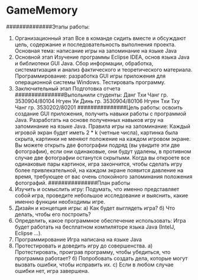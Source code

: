 # GameMemory
##############Этапы работы:
1. Организационный этап
	Все в команде сидить вместе и обсуждают цель, содержание и последовательность выполнения проекта.
	Основная тема: написание игры на запоминание на языке Java	
2. Основной этап
	Изучение программы Eclipse IDEA, основ языка Java и библиотеки GUI Java.
	Сбор информации, обработка, систематизация и анализ фактического и теоретического материала. 
	Программирование: разработка GUI игры приложения для операционной системы Windows.
	Тестировать программу. 
3. Заключительный этап
	Подготовка отчета
###############Выпольнили студенты: 
Данг Тхи Чанг  гр. 3530904/80104
Нгуен Уи Динь гр. 3530904/80106
Нгуен Тхи Тху Чанг  гр. 3530202/80201
###############Цель работы: освоить создание GUI приложения, получить навыки работы с программой Java.
Разработать на основе полученных навыков игру на запоминание на языке Java.
Правила игры на запоминание:
Каждый игровой экран будет иметь 2 * k (четные числа), картинка была скрыта, картинки не меняют положение на каждом игровом экране. Вы можете открыть две фотографии подряд (вы увидите эти две фотографии), если они одинаковые, они будут удалены, в противном случае две фотографии останутся скрытыми.
Когда вы откроете все одинаковые пары картинок, игра закончится, чтобы сделать игру более привлекательной, на каждом экране появится давление на время, требующее от вас очень спокойного запоминания положения фотографий.
###############План работы
1.	 Изучить и осмыслить игру:
Подумать, что именно представляет собой игра, проведите небольшое исследование и выяснить, какие именно функции необходимы игре.
2.	Дизайн и концепция игры:
а) Как будет выглядеть игра?
б) Что делать, чтобы его построить?
3.	Определить, какое программное обеспечение использовать:
Игра будет работать на бесплатном компиляторе языка Java (IntelJ, Eclipse ...).
4.	Программирование
Игра написана на языке Java
5.	Протестировать и доведить игру до совершенства.
а) Протестировать, проиграв программу, чтобы убедиться, что программа работает?
б) Попробовать создать дела, которые могут вызвать ошибки, чтобы исправить их.
c) Если в любом случае ошибки нет, игра завершена.
